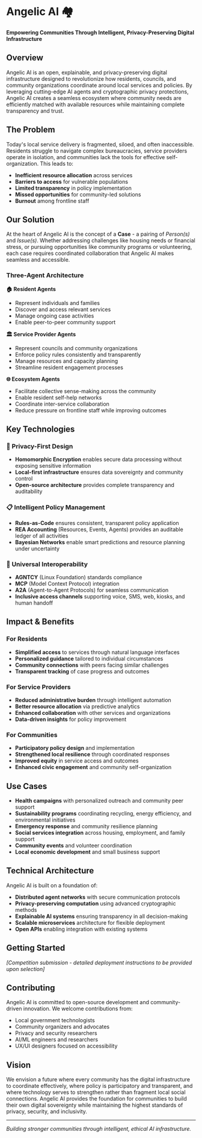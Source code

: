 # Angelic AI 🏘️

**Empowering Communities Through Intelligent, Privacy-Preserving Digital Infrastructure**

## Overview

Angelic AI is an open, explainable, and privacy-preserving digital infrastructure designed to revolutionize how residents, councils, and community organizations coordinate around local services and policies. By leveraging cutting-edge AI agents and cryptographic privacy protections, Angelic AI creates a seamless ecosystem where community needs are efficiently matched with available resources while maintaining complete transparency and trust.

## The Problem

Today's local service delivery is fragmented, siloed, and often inaccessible. Residents struggle to navigate complex bureaucracies, service providers operate in isolation, and communities lack the tools for effective self-organization. This leads to:

- **Inefficient resource allocation** across services
- **Barriers to access** for vulnerable populations
- **Limited transparency** in policy implementation
- **Missed opportunities** for community-led solutions
- **Burnout** among frontline staff

## Our Solution

At the heart of Angelic AI is the concept of a **Case** - a pairing of *Person(s)* and *Issue(s)*. Whether addressing challenges like housing needs or financial stress, or pursuing opportunities like community programs or volunteering, each case requires coordinated collaboration that Angelic AI makes seamless and accessible.

### Three-Agent Architecture

**🏠 Resident Agents**
- Represent individuals and families
- Discover and access relevant services
- Manage ongoing case activities
- Enable peer-to-peer community support

**🏛️ Service Provider Agents**
- Represent councils and community organizations
- Enforce policy rules consistently and transparently
- Manage resources and capacity planning
- Streamline resident engagement processes

**🌐 Ecosystem Agents**
- Facilitate collective sense-making across the community
- Enable resident self-help networks
- Coordinate inter-service collaboration
- Reduce pressure on frontline staff while improving outcomes

## Key Technologies

### 🔐 Privacy-First Design
- **Homomorphic Encryption** enables secure data processing without exposing sensitive information
- **Local-first infrastructure** ensures data sovereignty and community control
- **Open-source architecture** provides complete transparency and auditability

### 📋 Intelligent Policy Management
- **Rules-as-Code** ensures consistent, transparent policy application
- **REA Accounting** (Resources, Events, Agents) provides an auditable ledger of all activities
- **Bayesian Networks** enable smart predictions and resource planning under uncertainty

### 🔗 Universal Interoperability
- **AGNTCY** (Linux Foundation) standards compliance
- **MCP** (Model Context Protocol) integration
- **A2A** (Agent-to-Agent Protocols) for seamless communication
- **Inclusive access channels** supporting voice, SMS, web, kiosks, and human handoff

## Impact & Benefits

### For Residents
- **Simplified access** to services through natural language interfaces
- **Personalized guidance** tailored to individual circumstances
- **Community connections** with peers facing similar challenges
- **Transparent tracking** of case progress and outcomes

### For Service Providers
- **Reduced administrative burden** through intelligent automation
- **Better resource allocation** via predictive analytics
- **Enhanced collaboration** with other services and organizations
- **Data-driven insights** for policy improvement

### For Communities
- **Participatory policy design** and implementation
- **Strengthened local resilience** through coordinated responses
- **Improved equity** in service access and outcomes
- **Enhanced civic engagement** and community self-organization

## Use Cases

- **Health campaigns** with personalized outreach and community peer support
- **Sustainability programs** coordinating recycling, energy efficiency, and environmental initiatives
- **Emergency response** and community resilience planning
- **Social services integration** across housing, employment, and family support
- **Community events** and volunteer coordination
- **Local economic development** and small business support

## Technical Architecture

Angelic AI is built on a foundation of:
- **Distributed agent networks** with secure communication protocols
- **Privacy-preserving computation** using advanced cryptographic methods
- **Explainable AI systems** ensuring transparency in all decision-making
- **Scalable microservices** architecture for flexible deployment
- **Open APIs** enabling integration with existing systems

## Getting Started

*[Competition submission - detailed deployment instructions to be provided upon selection]*

## Contributing

Angelic AI is committed to open-source development and community-driven innovation. We welcome contributions from:
- Local government technologists
- Community organizers and advocates
- Privacy and security researchers
- AI/ML engineers and researchers
- UX/UI designers focused on accessibility

## Vision

We envision a future where every community has the digital infrastructure to coordinate effectively, where policy is participatory and transparent, and where technology serves to strengthen rather than fragment local social connections. Angelic AI provides the foundation for communities to build their own digital sovereignty while maintaining the highest standards of privacy, security, and inclusivity.

---

*Building stronger communities through intelligent, ethical AI infrastructure.*
